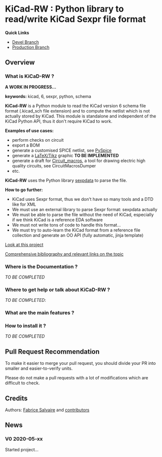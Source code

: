 # KiCad-RW : Python library to read/write KiCad Sexpr file format

**Quick Links**

  - [Devel Branch](https://github.com/FabriceSalvaire/kicad-rw/tree/devel)
  - [Production Branch](https://github.com/FabriceSalvaire/kicad-rw/tree/master)

## Overview

### What is KiCaD-RW ?

**A WORK IN PROGRESS...**

**keywords:** kicad, 6, sexpr, python, schema

**KiCad-RW** is a Python module to read the KiCad version 6 schema file format
(<span class="title-ref">.kicad\_sch</span> file extension) and to compute the netlist which is not
actually stored by KiCad. This module is standalone and independent of the KiCad Python API, thus it
don't require KiCad to work.

**Examples of use cases:**

  - perform checks on circuit
  - export a BOM
  - generate a customised SPICE netlist, see [PySpice](https://github.com/FabriceSalvaire/PySpice)
  - generate a [LaTeX/Tikz](https://ctan.org/pkg/pgf?lang=en) graphic **TO BE IMPLEMENTED**
  - generate a draft for [Circuit\_macros](https://ece.uwaterloo.ca/~aplevich/Circuit_macros), a
    tool for drawing electric high quality circuits, see
    <span class="title-ref">CircuitMacrosDumper</span>
  - etc.

**KiCad-RW** uses the Python library [sexpdata](https://github.com/jd-boyd/sexpdata) to parse the
file.

**How to go further:**

  - KiCad uses Sexpr format, thus we don't have so many tools and a DTD like for XML
  - We must use an external library to parse Sexpr format: sexpdata actually
  - We must be able to parse the file without the need of KiCad, especially if we think KiCad is a
    reference EDA software
  - We must not write tons of code to handle this format...
  - We must try to auto-learn the KiCad format from a reference file collection and generate an OO
    API (fully automatic, jinja template)

[Look at this project](https://github.com/FabriceSalvaire/kicad-rw/projects/1)

[Comprehensive bibliography and relevant links on the
topic](https://github.com/FabriceSalvaire/kicad-rw/blob/main/LINKS.md)

### Where is the Documentation ?

*TO BE COMPLETED*

### Where to get help or talk about KiCaD-RW ?

*TO BE COMPLETED*:

### What are the main features ?

### How to install it ?

*TO BE COMPLETED*

## Pull Request Recommendation

To make it easier to merge your pull request, you should divide your PR into smaller and
easier-to-verify units.

Please do not make a pull requests with a lot of modifications which are difficult to check.

## Credits

Authors: [Fabrice Salvaire](http://fabrice-salvaire.fr) and
[contributors](https://github.com/FabriceSalvaire/kicad-rw/blob/master/CONTRIBUTORS.md)

## News

### V0 2020-05-xx

Started project...
